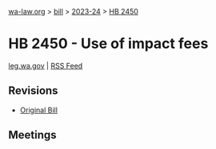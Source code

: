 [wa-law.org](/) > [bill](/bill/) > [2023-24](/bill/2023-24/) > [HB 2450](/bill/2023-24/hb/2450/)

# HB 2450 - Use of impact fees
[leg.wa.gov](https://app.leg.wa.gov/billsummary?BillNumber=2450&Year=2023&Initiative=false) | [RSS Feed](./rss.xml)

## Revisions
* [Original Bill](1/)

## Meetings